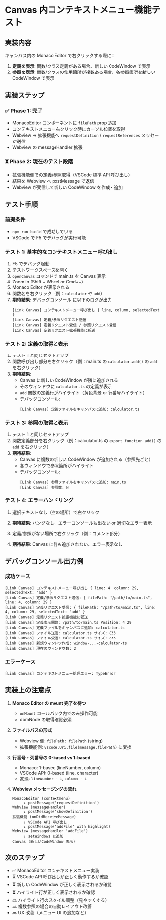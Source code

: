 # Canvas 内コンテキストメニュー機能テスト

## 実装内容

キャンバス内の Monaco Editor で右クリックする際に：

1. **定義を表示**: 関数/クラス定義がある場合、新しい CodeWindow で表示
2. **参照を表示**: 関数/クラスの使用箇所が複数ある場合、各参照箇所を新しい CodeWindow で表示

## 実装ステップ

### ✅ Phase 1: 完了

- MonacoEditor コンポーネントに `filePath` prop 追加
- コンテキストメニュー右クリック時にカーソル位置を取得
- Webview → 拡張機能へ `requestDefinition` / `requestReferences` メッセージ送信
- Webview の messageHandler 拡張

### ⏳ Phase 2: 現在のテスト段階

- 拡張機能側での定義/参照取得（VSCode 標準 API 呼び出し）
- 結果を Webview へ postMessage で返信
- Webview が受信して新しい CodeWindow を作成・追加

## テスト手順

### 前提条件

- `npm run build` で成功している
- VSCode で F5 でデバッグが実行可能

### テスト 1: 基本的なコンテキストメニュー呼び出し

1. F5 でデバッグ起動
2. テストワークスペースを開く
3. `openCanvas` コマンドで main.ts を Canvas 表示
4. Zoom in (Shift + Wheel or Cmd++)
5. Monaco Editor が表示される
6. 関数名を右クリック（例：`calculator` や `add`）
7. **期待結果**: デバッグコンソール に以下のログが出力
   ```
   [Link Canvas] コンテキストメニュー呼び出し { line, column, selectedText }
   [Link Canvas] 定義/参照リクエスト送信
   [Link Canvas] 定義リクエスト受信 / 参照リクエスト受信
   [Link Canvas] 定義リクエスト拡張機能に転送
   ```

### テスト 2: 定義の取得と表示

1. テスト 1 と同じセットアップ
2. 関数呼び出し部分を右クリック（例：main.ts の `calculator.add()` の `add` を右クリック）
3. **期待結果**:
   - Canvas に新しい CodeWindow が隣に追加される
   - そのウィンドウに `calculator.ts` の定義が表示
   - `add` 関数の定義行がハイライト（黄色背景 or 行番号ハイライト）
   - デバッグコンソール:
     ```
     [Link Canvas] 定義ファイルをキャンバスに追加: calculator.ts
     ```

### テスト 3: 参照の取得と表示

1. テスト 1 と同じセットアップ
2. 関数定義部分を右クリック（例：calculator.ts の `export function add()` の `add` を右クリック）
3. **期待結果**:
   - Canvas に複数の新しい CodeWindow が追加される（参照先ごと）
   - 各ウィンドウで参照箇所がハイライト
   - デバッグコンソール:
     ```
     [Link Canvas] 参照ファイルをキャンバスに追加: main.ts
     [Link Canvas] 参照数: N
     ```

### テスト 4: エラーハンドリング

1. 選択テキストなし（空の場所）で右クリック
2. **期待結果**: ハングなし、エラーコンソールも出ない or 適切なエラー表示

3. 定義/参照がない場所で右クリック（例：コメント部分）
4. **期待結果**: Canvas に何も追加されない、エラー表示なし

## デバッグコンソール出力例

### 成功ケース

```
[Link Canvas] コンテキストメニュー呼び出し { line: 4, column: 29, selectedText: "add" }
[Link Canvas] 定義/参照リクエスト送信: { filePath: "/path/to/main.ts", line: 4, column: 29 }
[Link Canvas] 定義リクエスト受信: { filePath: "/path/to/main.ts", line: 4, column: 29, selectedText: "add" }
[Link Canvas] 定義リクエスト拡張機能に転送
[Link Canvas] 定義表示開始: /path/to/main.ts Position: 4 29
[Link Canvas] 定義ファイルをキャンバスに追加: calculator.ts
[Link Canvas] ファイル送信: calculator.ts サイズ: 833
[Link Canvas] ファイル受信: calculator.ts サイズ: 833
[Link Canvas] 新規ウィンドウ作成: window-...-calculator-ts
[Link Canvas] 現在のウィンドウ数: 2
```

### エラーケース

```
[Link Canvas] コンテキストメニュー処理エラー: TypeError
```

## 実装上の注意点

1. **Monaco Editor の mount 完了を待つ**

   - `onMount` コールバック内でのみ操作可能
   - domNode の取得確認必須

2. **ファイルパスの形式**

   - Webview 側: `filePath: filePath` (string)
   - 拡張機能側: `vscode.Uri.file(message.filePath)` に変換

3. **行番号・列番号の 0-based vs 1-based**

   - Monaco: 1-based (lineNumber, column)
   - VSCode API: 0-based (line, character)
   - 変換: `lineNumber - 1`, `column - 1`

4. **Webview メッセージングの流れ**
   ```
   MonacoEditor (contextmenu)
        ↓ postMessage('requestDefinition')
   Webview (messageHandler)
        ↓ postMessage('showDefinition')
   拡張機能 (onDidReceiveMessage)
        ↓ VSCode API 呼び出し
        ↓ postMessage('addFile' with highlight)
   Webview (messageHandler 'addFile')
        ↓ setWindows に追加
   Canvas (新しいCodeWindow 表示)
   ```

## 次のステップ

- ✅ MonacoEditor コンテキストメニュー実装
- ⏳ VSCode API 呼び出しが正しく動作するか確認
- ⏳ 新しい CodeWindow が正しく表示されるか確認
- ⏳ ハイライト行が正しく表示されるか確認
- 🔜 ハイライト行のスタイル調整（見やすくする）
- 🔜 複数参照の場合の自動レイアウト改善
- 🔜 UX 改善（メニュー UI の追加など）
